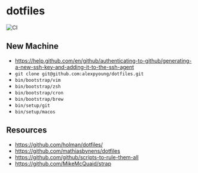 # dotfiles

![CI](https://github.com/alexpyoung/dotfiles/workflows/CI/badge.svg?branch=master)

## New Machine

- https://help.github.com/en/github/authenticating-to-github/generating-a-new-ssh-key-and-adding-it-to-the-ssh-agent
- `git clone git@github.com:alexpyoung/dotfiles.git`
- `bin/bootstrap/vim`
- `bin/bootstrap/zsh`
- `bin/bootstrap/cron`
- `bin/bootstrap/brew`
- `bin/setup/git`
- `bin/setup/macos`

## Resources
- https://github.com/holman/dotfiles/
- https://github.com/mathiasbynens/dotfiles
- https://github.com/github/scripts-to-rule-them-all
- https://github.com/MikeMcQuaid/strap

